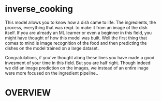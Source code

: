 # inverse_cooking
This model allows you to know how a dish came to life. The ingredients, the process, everything that was reqd. to make it from an image of the dish itself.
If you are already an ML learner or even a beginner in this field, you might have thought of how this model was built.
Well the first thing that comes to mind is image recognition of the food and then predicting the dishes on the model trained on a large dataset. 

Congratulations,
if you've thought along these lines you have made a good invesment of your time in this field. But you are half right. Though indeed we did an image prediction on the images, we instead of an entire inage were more focused on the ingredient pipeline..
# OVERVIEW
